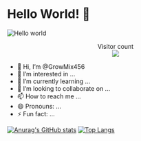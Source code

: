 # Hello World! :wave:

<img src="https://raw.githubusercontent.com/sagar-viradiya/sagar-viradiya/master/resources/banner.png" alt="Hello world">

<p align="center"> 
  Visitor count<br>
  <img src="https://profile-counter.glitch.me/GrowMix456/count.svg" />
</p>

- 👋 Hi, I’m @GrowMix456
- 👀 I’m interested in ...
- 🌱 I’m currently learning ...
- 💞️ I’m looking to collaborate on ...
- 📫 How to reach me ...
- 😄 Pronouns: ...
- ⚡ Fun fact: ...

<!---
GrowMix456/GrowMix456 is a ✨ special ✨ repository because its `README.md` (this file) appears on your GitHub profile.
You can click the Preview link to take a look at your changes.
--->
[![Anurag's GitHub stats](https://github-readme-stats.vercel.app/api?username=GrowMix456)](https://github.com/anuraghazra/github-readme-stats)
[![Top Langs](https://github-readme-stats.vercel.app/api/top-langs/?username=GrowMix456)](https://github.com/anuraghazra/github-readme-stats)
